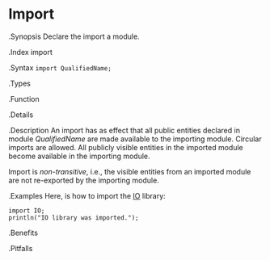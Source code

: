 # Import

.Synopsis
Declare the import a module.

.Index
import

.Syntax
`import QualifiedName;`

.Types

.Function

.Details

.Description
An import has as effect that all public entities declared in module _QualifiedName_ are made available to the importing module. Circular imports are allowed. All publicly visible entities in the imported module become available in the importing module.

Import is _non-transitive_, i.e., the visible entities from an imported module are not re-exported by the importing module.

.Examples
Here, is how to import the [IO]((Library:IO)) library:
```rascal-shell
import IO;
println("IO library was imported.");
```

.Benefits

.Pitfalls


